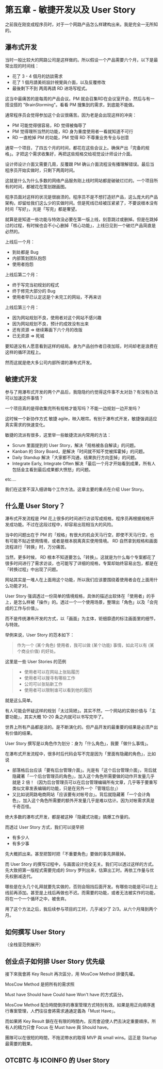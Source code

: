 # 第五章 - 敏捷开发以及 User Story

之前我在刚变成程序员时，对于一个网路产品怎么样建构出来。我是完全一无所知的。

## 瀑布式开发

当时一般比较大的网路公司是这样做的。所以假设一个产品需要六个月，以下是最常出现的时间线：

* 花了 3 - 4 個月的訪談需求
* 花了 1 個月請美術設計視覺與介面，以及反覆修改
* 最後剩下不到 两周再請 RD 进场写程式。

这当中最痛苦的是每周的产品会议。PM 就会召集RD在会议室开会，然后与有一搭没搭的 "BrainStorming"。看看 PM 搜集到的需求，到底能不能做。

通常程序员会觉得参加这个会议很痛苦。因为老是会出现这样的冲突：

* PM 可能觉得很容易，RD 觉得被侮辱了
* PM 觉得理所当然的功能，RD 身为重度使用者一看就知道不可行
* RD 一直枪掉 PM 的功能，PM 觉得 RD 不尊重业务专业与创意

通常一个项目，了四五个月的时间，都花在这些会议上。确保产出「完备的规格」。才把这个需求收集好，再把这些规格交给视觉设计师设计介面。

设计师设计介面又需要几周，反覆跟 PM 确认介面流程没有播理解错误。最后当程序员开始实做时，只剩下两周时间。

这就是什么为什么多数的网络产品服务刚上线时网站都是破破烂烂的。一个项目所有的时间，都被花在策划跟画图。

程序员面对这样的状况是很崩溃的。程序员不是不想打造好产品，这么庞大的产品架构，却留给我们这么少的实做时间。但是死线已经被压紧紧了，不要说根本没有时间「写好」，光是「写完」都是奢望。

就算是是知道一些功能与特效没必要在第一版上线，刻意跳过或删掉。但是在跳掉过的过程，有时候也会不小心删掉「核心功能」，上线日见到一个破烂产品简直是必然的。

上线后一个月：

* 到处都是 Bug
* 内部策划团队抱怨
* 使用者抱怨

上线后第二个月：

* 终于写完当初规划的程式
* 终于修完大部分的 Bug
* 使用者早已认定这是个未完工的网站，不再来访

上线后第三个月：

* 因为网站规划不良，使用者对这个网站不感兴趣
* 因为网站规划不良，预计的成效没有出来
* 还有资源 => 继续筹画下六个月的改版
* 已无资源 => 死城

要知道没有人愿意看到这样的结局。身为产品创作者日夜加班，时间却老是浪费在这样的循环流程上。

然而这就是绝大多公司内部所谓的瀑布式开发。

## 敏捷式开发

参与了用瀑布式开发的两个产品后，我隐隐约约觉得这件事不太对劲？有没有办法可以加速这件事情？

一个项目真的是得收集完所有规格才能写吗？不能一边规划一边开发吗？

这时候一个新协作方式 敏捷 agile，映入眼帘。有别于瀑布式开发，敏捷强调适应真实需求的快速变化。

敏捷的流派有很多，这里举一些敏捷流派内常用的方法：

* Scrum 里面提到的 User Story，解决「规格被各自解读」的问题。
* Kanban 的 Story Board，是解决「时间就不知不觉被挥霍掉」的问题。
* Daily Standup 解决「大家都不沟通，结果执行方向歪掉」的问题。
* Integrate Early, Integrate Often 解决「最后一个月才开始看到成果，所有人包括金主看到最后成果都大愤怒」的问题。

etc....

我们在这里不深入细讲每个工作方法。这章主要的重点在介绍 User Story。

## 什么是 User Story？

瀑布式开发流程是 PM 花上很多的时间进行访谈写成规格，程序员再根据规格开发成功能。不过在这段过程中，却容易出现相当大的风险。

当中的问题出在于 PM 的「规格」有很大的机会天马行空，即使不天马行空，也有可能不贴近使用情境，或者是根本脱离真实使用情境。 RD 自然拿到规格和画面流程进行「转换」时，万分痛苦。

当然，更多时候， RD 根本不知道要怎么「转换」。这就是为什么每个专案都花了很多时间进行了需求访谈，也可能写了详细的规格，专案却始终容易出包，都是在「转换过程」中出现了问题。

网站其实是一堆人在上面用这个功能，所以我们应该要围绕着使用者会在上面用什么功能才对。

User Story 强调透过一份简单的情境规格，具体的描述出软体在「使用者」的手上，是怎么样被「操作」的。透过一个一个使用场景，整理出「角色」以及「会完成的工作与价值」。

而不是传统瀑布开发的方式，以「画面」为主体，钜细靡遗的标注画面里的细节，与特效。

举例来说，User Story 的范本如下：

> 作为一个 (某个角色) 使用者，我可以做 (某个功能) 事情，如此可以有 (某个商业价值) 的好处。

这里是一些 User Stories 的范例

> * 使用者可以在网站上张贴履历
> * 使用者可以搜寻有哪些工作
> * 公司可以张贴新工作
> * 使用者可以限制谁可以看到他的履历

就是这么简单。

有人可能会怀疑这样的规划「太过简陋」。其实不然，一个网站的实做价值与「主要功能」，其实大概 10-20 条之内就可以书写完毕了。

世界上所有产品都是活的。是不断演化的。但产品开发的最重要的结果是必须产出有价值的结果。

User Story 撰写是以角色作为划分：身为「什么角色」，我要「做什么事情」。

在瀑布式开发流程中，很多时后代码会写不完是因为「里面有隐藏的角色」，比如说

* 部落格后台应该「要有后台管理介面」。光是有「这个后台管理介面」，背后就隐藏著「一个后台管理员的角色」，加入这个角色所需要做的动作开发量几乎就是 2 倍！（因为后台管理员可以在后台管理编辑所有文章，几乎等于要重写类似文章发表编辑的功能，只是在另外一个「管理后台」）
* 又比如说网路电商网站「应该要有对帐号台」。背后就隐藏著「一个会计角色」，加入这个角色所需要的额外开发量几乎是难以估计。因为对帐需求真是千奇百怪。

绝大多数的瀑布式开发，都是被这种「隐藏式功能」搞爆工作量的。

而透过 User Story 方式，我们可以提早把

* 有多少人
* 有多少事

先大概抓出来。甚至把暂时把「不重要角色」要做的事先屏蔽掉。

而 User Story 的撰写过程中，与画面设计完全无关。我们可以透过这样的方式。先大致把第一版程式需要完成的 Story 罗列出来，估算出工时。再依工作量与优先权删减迭代。

哪些是在头几个礼拜就要先实做的，否则会阻挡后面开发。有哪些功能是可以在上线前再添加。甚至是上线后再做也不迟。而需要的功能，或者无法被实作的功能，将在一个一个循环之中，被舍弃。

用了这个方法之后，我后续参与项目的工时，几乎减少了 2/3。从六个月降到两个月。

## 如何撰写 User Story

（全栈营范例展开）

## 创业点子如何排 User Story 优先级


接下來我會將 Key Result 再次區分，用 MosCow Method 排優先權。

MosCow Method 是把所有的需求照

Must have
Should have
Could have
Won't have
的方式區分。

MosCow Method 配合時間倒序的專案管理方式特別有效。如果是用正向順序進行專案管理，人們往往會將需求通通定義為「Must Have」。

而如果將 Key Result 鎖在在有限的時間內，反而會迫使人們去決定重要順序。所有人的精力只會 Focus 在 Must have 與 Should have。

團隊可以在很短的時間，不拖泥帶水的取得 MVP 與 small wins。這正是 Startup 最需要的戰果。

## OTCBTC 与 ICOINFO 的 User Story
